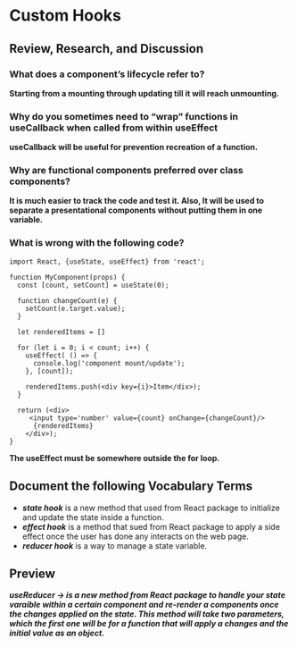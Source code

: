 # Custom Hooks

## Review, Research, and Discussion
### What does a component’s lifecycle refer to?
**Starting from a mounting through updating till it will reach unmounting.**

### Why do you sometimes need to “wrap” functions in useCallback when called from within useEffect
**useCallback will be useful for prevention recreation of a function.**

### Why are functional components preferred over class components?
**It is much easier to track the code and test it. Also, It will be used to separate a presentational components without putting them in one variable.**

### What is wrong with the following code?
```
import React, {useState, useEffect} from 'react';

function MyComponent(props) {
  const [count, setCount] = useState(0);

  function changeCount(e) {
    setCount(e.target.value);
  }

  let renderedItems = []

  for (let i = 0; i < count; i++) {
    useEffect( () => {
      console.log('component mount/update');
    }, [count]);

    renderedItems.push(<div key={i}>Item</div>);
  }

  return (<div>
     <input type='number' value={count} onChange={changeCount}/>
      {renderedItems}
    </div>);
}
```
**The useEffect must be somewhere outside the for loop.**

## Document the following Vocabulary Terms
- **_state hook_** is a new method that used from React package to initialize and update the state inside a function.
- **_effect hook_** is a method that sued from React package to apply a side effect once the user has done any interacts on the web page.
- **_reducer hook_** is a way to manage a state variable.

## Preview
***useReducer -> is a new method from React package to handle your state varaible within a certain component and re-render a components once the changes applied on the state. This method will take two parameters, which the first one will be for a function that will apply a changes and the initial value as an object.***
